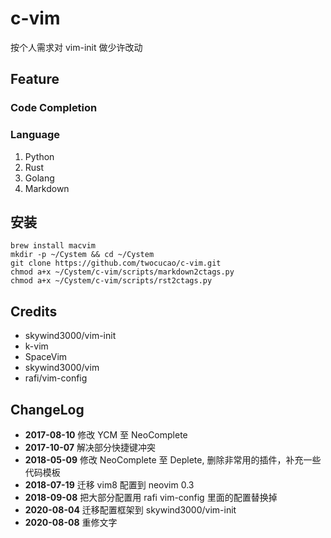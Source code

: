 # c-vim

按个人需求对 vim-init 做少许改动

## Feature

### Code Completion

### Language

1. Python
2. Rust
3. Golang
4. Markdown

## 安装

```
brew install macvim
mkdir -p ~/Cystem && cd ~/Cystem
git clone https://github.com/twocucao/c-vim.git
chmod a+x ~/Cystem/c-vim/scripts/markdown2ctags.py
chmod a+x ~/Cystem/c-vim/scripts/rst2ctags.py
```

## Credits

- skywind3000/vim-init
- k-vim
- SpaceVim
- skywind3000/vim
- rafi/vim-config

## ChangeLog

- **2017-08-10** 修改 YCM 至 NeoComplete
- **2017-10-07** 解决部分快捷键冲突
- **2018-05-09** 修改 NeoComplete 至 Deplete, 删除非常用的插件，补充一些代码模板
- **2018-07-19** 迁移 vim8 配置到 neovim 0.3
- **2018-09-08** 把大部分配置用 rafi vim-config 里面的配置替换掉
- **2020-08-04** 迁移配置框架到 skywind3000/vim-init
- **2020-08-08** 重修文字
